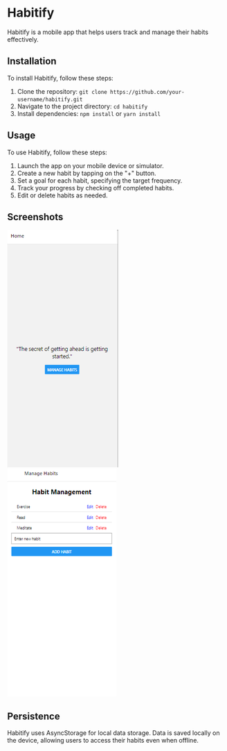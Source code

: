 # Habitify

Habitify is a mobile app that helps users track and manage their habits effectively.

## Installation

To install Habitify, follow these steps:

1. Clone the repository: `git clone https://github.com/your-username/habitify.git`
2. Navigate to the project directory: `cd habitify`
3. Install dependencies: `npm install` or `yarn install`

## Usage

To use Habitify, follow these steps:

1. Launch the app on your mobile device or simulator.
2. Create a new habit by tapping on the "+" button.
3. Set a goal for each habit, specifying the target frequency.
4. Track your progress by checking off completed habits.
5. Edit or delete habits as needed.

## Screenshots

![Screenshot 1](/screenshots/HomeScreen.png)
![Screenshot 2](/screenshots/HabitList.png)

## Persistence

Habitify uses AsyncStorage for local data storage. Data is saved locally on the device, allowing users to access their habits even when offline.


